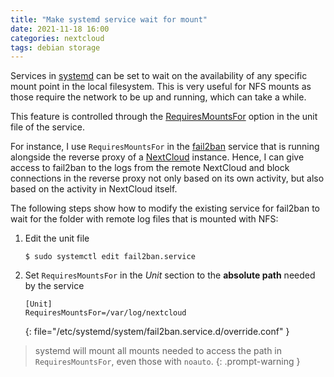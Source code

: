```yaml
---
title: "Make systemd service wait for mount"
date: 2021-11-18 16:00
categories: nextcloud
tags: debian storage
---
```


Services in [systemd](https://systemd.io/) can be set to wait on the
availability of any specific mount point in the local filesystem. This is very
useful for NFS mounts as those require the network to be up and running, which
can take a while.

This feature is controlled through the
[RequiresMountsFor](https://www.freedesktop.org/software/systemd/man/systemd.unit.html#RequiresMountsFor=)
option in the unit file of the service.

For instance, I use `RequiresMountsFor` in the [fail2ban](https://www.fail2ban.org)
service that is running alongside the reverse proxy of a [NextCloud](https://nextcloud.com/)
instance. Hence, I can give access to fail2ban to the logs from the remote
NextCloud and block connections in the reverse proxy not only based on its own
activity, but also based on the activity in NextCloud itself.

The following steps show how to modify the existing service for fail2ban to wait
for the folder with remote log files that is mounted with NFS:

1. Edit the unit file

    ```console
    $ sudo systemctl edit fail2ban.service
    ```

2. Set ``RequiresMountsFor`` in the *Unit* section to the **absolute path**
   needed by the service

    ```
    [Unit]
    RequiresMountsFor=/var/log/nextcloud
    ```
    {: file="/etc/systemd/system/fail2ban.service.d/override.conf" }

> systemd will mount all mounts needed to access the path in
`RequiresMountsFor`, even those with `noauto`.
{: .prompt-warning }

